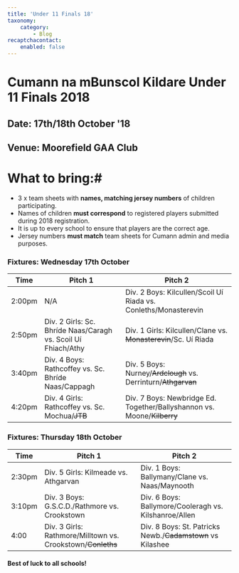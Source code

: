 ```yaml
---
title: 'Under 11 Finals 18'
taxonomy:
    category:
        - Blog
recaptchacontact:
    enabled: false
---
```


# Cumann na mBunscol Kildare Under 11 Finals 2018 #

## Date: 17th/18th October '18

## Venue: Moorefield GAA Club

# What to bring:#
* 3 x team sheets with **names, matching jersey numbers** of children participating.
* Names of children **must correspond** to registered players submitted during 2018 registration.
* It is up to every school to ensure that players are the correct age. 
* Jersey numbers **must match** team sheets for Cumann admin and media purposes.

### Fixtures: Wednesday 17th October
Time | Pitch 1 | Pitch 2 
--- | --- | ---
2:00pm | N/A | Div. 2 Boys: Kilcullen/Scoil Uí Riada vs. Conleths/Monasterevin 
2:50pm | Div. 2 Girls: Sc. Bhríde Naas/Caragh vs. Scoil Uí Fhiach/Athy | Div. 1 Girls: Kilcullen/Clane vs. ~~Monasterevin~~/Sc. Uí Riada |
3:40pm | Div. 4 Boys: Rathcoffey vs. Sc. Bhríde Naas/Cappagh | Div. 5 Boys: Nurney/~~Ardclough~~ vs. Derrinturn/~~Athgarvan~~ |
4:20pm | Div. 4 Girls: Rathcoffey vs. Sc. Mochua/~~JTB~~ | Div. 7 Boys: Newbridge Ed. Together/Ballyshannon vs. Moone/~~Kilberry~~

### Fixtures: Thursday 18th October
Time | Pitch 1 | Pitch 2 |
--- | --- | --- |
2:30pm | Div. 5 Girls: Kilmeade vs. Athgarvan | Div. 1 Boys: Ballymany/Clane vs. Naas/Maynooth |
3:10pm | Div. 3 Boys: G.S.C.D./Rathmore vs. Crookstown | Div. 6 Boys: Ballymore/Cooleragh vs. Kilshanroe/Allen |
4:00 | Div. 3 Girls: Rathmore/Milltown vs. Crookstown/~~Conleths~~ | Div. 8 Boys: St. Patricks Newb./~~Cadamstown~~ vs Kilashee |



#### Best of luck to all schools!